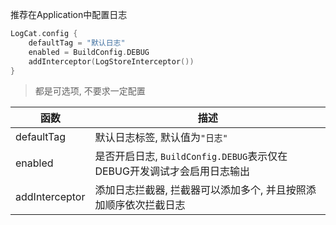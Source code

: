 推荐在Application中配置日志


```kotlin
LogCat.config {
    defaultTag = "默认日志"
    enabled = BuildConfig.DEBUG
    addInterceptor(LogStoreInterceptor())
}
```

> 都是可选项, 不要求一定配置

| 函数 | 描述 |
|-|-|
| defaultTag | 默认日志标签, 默认值为`"日志"` |
| enabled | 是否开启日志, `BuildConfig.DEBUG`表示仅在DEBUG开发调试才会启用日志输出 |
| addInterceptor | 添加日志拦截器, 拦截器可以添加多个, 并且按照添加顺序依次拦截日志 |
